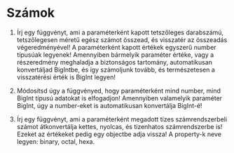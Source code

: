 # Számok

1. Írj egy függvényt, ami a paraméterként kapott tetszőleges darabszámú, tetszőlegesen méretű egész számot összead, és visszatér az összeadás végeredményével! A paraméterként kapott értékek egyszerű number típusúak legyenek! Amennyiben bármelyik paraméter értéke, vagy a részeredmény meghaladja a biztonságos tartomány, automatikusan konvertáljad BigIntbe, és így számoljunk tovább, és természetesen a visszatérési érték is BigInt legyen!

2. Módosítsd úgy a függvényed, hogy paraméterként mind number, mind BigInt típusú adatokat is elfogadjon! Amennyiben valamelyik paraméter BigInt, úgy a number-eket is automatikusan konvertálja BigInt-é!

3. Írj egy függvényt, ami a paraméterként megadott tízes számrendszerbeli számot átkonvertálja kettes, nyolcas, és tizenhatos számrendszerbe is! Ezeket az értékeket pedig egy objectbe adja vissza! A property-k neve legyen: binary, octal, hexa.


